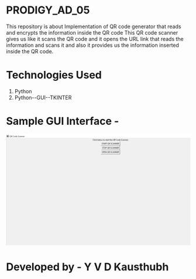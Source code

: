 # PRODIGY_AD_05

This repository is about Implementation of QR code generator that reads and encrypts the information inside the QR code
This QR code scanner gives us like it scans the QR code and it opens the URL link that reads the information and scans it and also it provides us the information inserted inside the QR code.

# Technologies Used

1. Python
2. Python--GUI--TKINTER

# Sample GUI Interface - 

![alt text](https://github.com/YVDKausthubh18/PRODIGY_AD_05/blob/main/QR%20CODE.PNG)

# Developed by - Y V D Kausthubh

